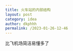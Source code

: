 ```yaml
---
title: 火车站的内部结构
layout: post
category: idea
author: dkphhh
permalink: /2023-01-26-12-46
---
```

比飞机场简洁易懂多了